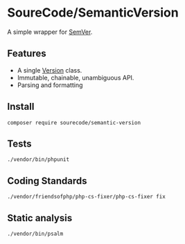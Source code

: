 
# SoureCode/SemanticVersion

A simple wrapper for [SemVer](https://semver.org/).

## Features

- A single [Version](src/Version.php) class.
- Immutable, chainable, unambiguous API.
- Parsing and formatting

## Install

```
composer require sourecode/semantic-version
```

## Tests

```
./vendor/bin/phpunit
```

## Coding Standards

```
./vendor/friendsofphp/php-cs-fixer/php-cs-fixer fix
```

## Static analysis

```
./vendor/bin/psalm
```
